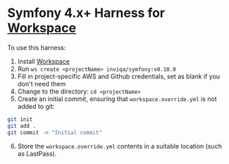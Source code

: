 # Symfony 4.x+ Harness for [Workspace]

To use this harness:

1. Install [Workspace]
2. Run `ws create <projectName> inviqa/symfony:v0.10.0`
3. Fill in project-specific AWS and Github credentials, set as blank if you don't need them
4. Change to the <projectName> directory: `cd <projectName>`
5. Create an initial commit, ensuring that `workspace.override.yml` is not added to git:
```bash
git init
git add .
git commit -m "Initial commit"
```
6. Store the `workspace.override.yml` contents in a suitable location (such as LastPass).

[Workspace]: https://github.com/my127/workspace
